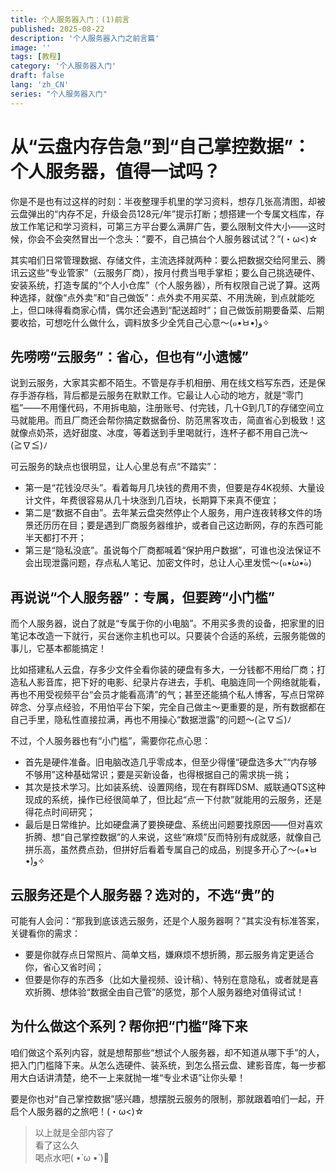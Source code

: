 ```yaml
---
title: 个人服务器入门：(1)前言
published: 2025-08-22
description: '个人服务器入门之前言篇'
image: ''
tags: [教程]
category: '个人服务器入门'
draft: false 
lang: 'zh_CN'
series: "个人服务器入门"
---
```

# 从“云盘内存告急”到“自己掌控数据”：个人服务器，值得一试吗？
你是不是也有过这样的时刻：半夜整理手机里的学习资料，想存几张高清图，却被云盘弹出的“内存不足，升级会员128元/年”提示打断；想搭建一个专属文档库，存放工作笔记和学习资料，可第三方平台要么满屏广告，要么限制文件大小——这时候，你会不会突然冒出一个念头：“要不，自己搞台个人服务器试试？”(・ω<)☆

其实咱们日常管理数据、存储文件，主流选择就两种：要么把数据交给阿里云、腾讯云这些“专业管家”（云服务厂商），按月付费当甩手掌柜；要么自己挑选硬件、安装系统，打造专属的“个人小仓库”（个人服务器），所有权限自己说了算。这两种选择，就像“点外卖”和“自己做饭”：点外卖不用买菜、不用洗碗，到点就能吃上，但口味得看商家心情，偶尔还会遇到“配送超时”；自己做饭前期要备菜、后期要收拾，可想吃什么做什么，调料放多少全凭自己心意～(๑•̀ㅂ•́)و✧


## 先唠唠“云服务”：省心，但也有“小遗憾”
说到云服务，大家其实都不陌生。不管是存手机相册、用在线文档写东西，还是保存手游存档，背后都是云服务在默默工作。它最让人心动的地方，就是“零门槛”——不用懂代码，不用拆电脑，注册账号、付完钱，几十G到几T的存储空间立马就能用。而且厂商还会帮你搞定数据备份、防范黑客攻击，简直省心到极致！这就像点奶茶，选好甜度、冰度，等着送到手里喝就行，连杯子都不用自己洗～(≧∇≦)ﾉ

可云服务的缺点也很明显，让人心里总有点“不踏实”：
- 第一是“花钱没尽头”。看着每月几块钱的费用不贵，但要是存4K视频、大量设计文件，年费很容易从几十块涨到几百块，长期算下来真不便宜；
- 第二是“数据不自由”。去年某云盘突然停止个人服务，用户连夜转移文件的场景还历历在目；要是遇到厂商服务器维护，或者自己这边断网，存的东西可能半天都打不开；
- 第三是“隐私没底”。虽说每个厂商都喊着“保护用户数据”，可谁也没法保证不会出现泄露问题，存点私人笔记、加密文件时，总让人心里发慌～(๑•́ω•̀๑)


## 再说说“个人服务器”：专属，但要跨“小门槛”
而个人服务器，说白了就是“专属于你的小电脑”。不用买多贵的设备，把家里的旧笔记本改造一下就行，买台迷你主机也可以。只要装个合适的系统，云服务能做的事儿，它基本都能搞定！

比如搭建私人云盘，存多少文件全看你装的硬盘有多大，一分钱都不用给厂商；打造私人影音库，把下好的电影、纪录片存进去，手机、电脑连同一个网络就能看，再也不用受视频平台“会员才能看高清”的气；甚至还能搞个私人博客，写点日常碎碎念、分享点经验，不用怕平台下架，完全自己做主～更重要的是，所有数据都在自己手里，隐私性直接拉满，再也不用操心“数据泄露”的问题～(≧∇≦)ﾉ

不过，个人服务器也有“小门槛”，需要你花点心思：
- 首先是硬件准备。旧电脑改造几乎零成本，但至少得懂“硬盘选多大”“内存够不够用”这种基础常识；要是买新设备，也得根据自己的需求挑一挑；
- 其次是技术学习。比如装系统、设置网络，现在有群晖DSM、威联通QTS这种现成的系统，操作已经很简单了，但比起“点一下付款”就能用的云服务，还是得花点时间研究；
- 最后是日常维护。比如硬盘满了要换硬盘、系统出问题要找原因——但对喜欢折腾、想“自己掌控数据”的人来说，这些“麻烦”反而特别有成就感，就像自己拼乐高，虽然费点劲，但拼好后看着专属自己的成品，别提多开心了～(๑•̀ㅂ•́)و✧


## 云服务还是个人服务器？选对的，不选“贵”的
可能有人会问：“那我到底该选云服务，还是个人服务器啊？”其实没有标准答案，关键看你的需求：
- 要是你就存点日常照片、简单文档，嫌麻烦不想折腾，那云服务肯定更适合你，省心又省时间；
- 但要是你存的东西多（比如大量视频、设计稿）、特别在意隐私，或者就是喜欢折腾、想体验“数据全由自己管”的感觉，那个人服务器绝对值得试试！


## 为什么做这个系列？帮你把“门槛”降下来
咱们做这个系列内容，就是想帮那些“想试个人服务器，却不知道从哪下手”的人，把入门门槛降下来。从怎么选硬件、装系统，到怎么搭云盘、建影音库，每一步都用大白话讲清楚，绝不一上来就抛一堆“专业术语”让你头晕！

要是你也对“自己掌控数据”感兴趣，想摆脱云服务的限制，那就跟着咱们一起，开启个人服务器的之旅吧！(・ω<)☆

> 以上就是全部内容了 \
> 看了这么久 \
> 喝点水吧( •̀ ω •́ )🥤